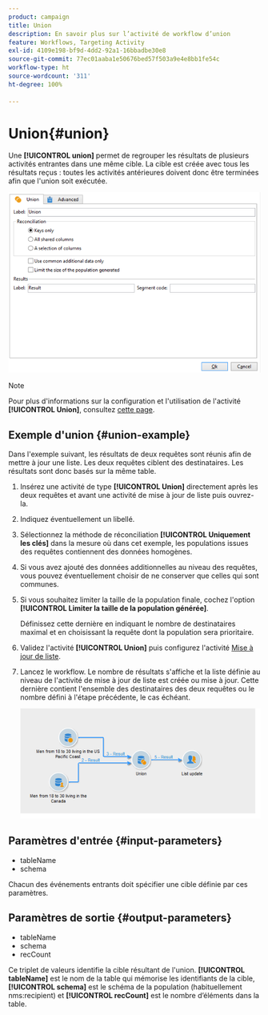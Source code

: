 ```yaml
---
product: campaign
title: Union
description: En savoir plus sur l’activité de workflow d’union
feature: Workflows, Targeting Activity
exl-id: 4109e198-bf9d-4dd2-92a1-16bbadbe30e8
source-git-commit: 77ec01aaba1e50676bed57f503a9e4e8bb1fe54c
workflow-type: ht
source-wordcount: '311'
ht-degree: 100%

---
```


# Union{#union}

Une **[!UICONTROL union]** permet de regrouper les résultats de plusieurs activités entrantes dans une même cible. La cible est créée avec tous les résultats reçus : toutes les activités antérieures doivent donc être terminées afin que l&#39;union soit exécutée.

![](assets/s_user_segmentation_union.png)

>[!NOTE]
>
>Pour plus d&#39;informations sur la configuration et l&#39;utilisation de l&#39;activité **[!UICONTROL Union]**, consultez [cette page](targeting-workflows.md#combining-several-targets--union-).

## Exemple d&#39;union {#union-example}

Dans l&#39;exemple suivant, les résultats de deux requêtes sont réunis afin de mettre à jour une liste. Les deux requêtes ciblent des destinataires. Les résultats sont donc basés sur la même table.

1. Insérez une activité de type **[!UICONTROL Union]** directement après les deux requêtes et avant une activité de mise à jour de liste puis ouvrez-la.
1. Indiquez éventuellement un libellé.
1. Sélectionnez la méthode de réconciliation **[!UICONTROL Uniquement les clés]** dans la mesure où dans cet exemple, les populations issues des requêtes contiennent des données homogènes.
1. Si vous avez ajouté des données additionnelles au niveau des requêtes, vous pouvez éventuellement choisir de ne conserver que celles qui sont communes.
1. Si vous souhaitez limiter la taille de la population finale, cochez l&#39;option **[!UICONTROL Limiter la taille de la population générée]**.

   Définissez cette dernière en indiquant le nombre de destinataires maximal et en choisissant la requête dont la population sera prioritaire.

1. Validez l&#39;activité **[!UICONTROL Union]** puis configurez l&#39;activité [Mise à jour de liste](list-update.md).
1. Lancez le workflow. Le nombre de résultats s&#39;affiche et la liste définie au niveau de l&#39;activité de mise à jour de liste est créée ou mise à jour. Cette dernière contient l&#39;ensemble des destinataires des deux requêtes ou le nombre défini à l&#39;étape précédente, le cas échéant.

   ![](assets/union_example.png)

## Paramètres d&#39;entrée {#input-parameters}

* tableName
* schema

Chacun des événements entrants doit spécifier une cible définie par ces paramètres.

## Paramètres de sortie {#output-parameters}

* tableName
* schema
* recCount

Ce triplet de valeurs identifie la cible résultant de l&#39;union. **[!UICONTROL tableName]** est le nom de la table qui mémorise les identifiants de la cible, **[!UICONTROL schema]** est le schéma de la population (habituellement nms:recipient) et **[!UICONTROL recCount]** est le nombre d’éléments dans la table.
